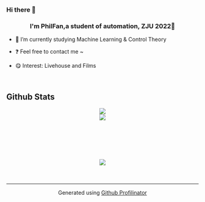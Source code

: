 ### Hi there 👋
### <div align="center">I'm PhilFan,a student of automation, ZJU 2022🤖</div>  
  

- 🌱 I’m currently studying Machine Learning & Control Theory
  

- ❓ Feel free to contact me ~   

- 😋 Interest: Livehouse and Films  
  

<br/>  


## Github Stats  
<div align="center"><img src="https://github-readme-stats.vercel.app/api?username=Phil-Fan&show_icons=true&count_private=true&hide_border=true" align="center" /></div>  

<div align="center"><img src="https://github-readme-stats.vercel.app/api/top-langs/?username=Phil-Fan&hide_border=true&layout=compact" align="center" /></div>  

<br/>  
<br/>  <br/>  <br/><br/>  <br/>    


<div align="center">
<img src="https://komarev.com/ghpvc/?username=Phil-Fan&&style=flat-square" align="center" />
</div>  
<br/>  
<div align="center"></div>
<br />

----
<div align="center">Generated using <a href="https://profilinator.rishav.dev/" target="_blank">Github Profilinator</a></div>
